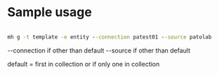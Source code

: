 # Sample usage

```cmd

mh g -t template -e entity --connection patest01 --source patolab

```

--connection if other than default
--source if other than default

default = first in collection or if only one in collection